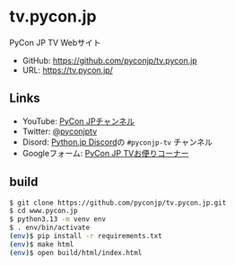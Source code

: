 # tv.pycon.jp

PyCon JP TV Webサイト

* GitHub: https://github.com/pyconjp/tv.pycon.jp
* URL: https://tv.pycon.jp/

## Links

* YouTube: [PyCon JPチャンネル](https://www.youtube.com/user/PyConJP)
* Twitter: [@pyconjptv](https://twitter.com/pyconjptv)
* Disord: [Python.jp Discord](https://www.python.jp/pages/pythonjp_discord.html)の `#pyconjp-tv` チャンネル
* Googleフォーム: [PyCon JP TVお便りコーナー](https://docs.google.com/forms/d/e/1FAIpQLSfvL4cKteAaG_czTXjofR83owyjXekG9GNDGC6-jRZCb_2HRw/viewform)

## build

```bash
$ git clone https://github.com/pyconjp/tv.pycon.jp.git
$ cd www.pycon.jp
$ python3.13 -m venv env
$ . env/bin/activate
(env)$ pip install -r requirements.txt
(env)$ make html
(env)$ open build/html/index.html
```
